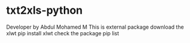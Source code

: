 # txt2xls-python
Developer by Abdul Mohamed M
This is external package download the xlwt
pip install xlwt
check the package
pip list
